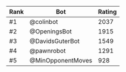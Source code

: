 Rank|Bot|Rating
---|---|---
#1|@colinbot|2037
#2|@OpeningsBot|1915
#3|@DavidsGuterBot|1549
#4|@pawnrobot|1291
#5|@MinOpponentMoves|928
